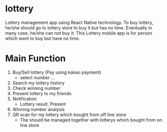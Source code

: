 # lottery
Lottery management app using React Native technology.
To buy lottery, he/she should go to lottery store to buy it but has no time.
Eventually in many case, he/she can not buy it.
This Lottery mobile app is for person which want to buy but have no time.

# Main Function
1. Buy/Sell lottery (Pay using kakao payment)
   - select number ...
2. Search my lottery history
3. Check winning number
4. Present lottery to my friends
5. Notification
   - Lottery result, Present
6. Winning number analysis
7. QR scan for my lottery which bought from off line store
   - The should be managed together with lotterys which bought from on line store
